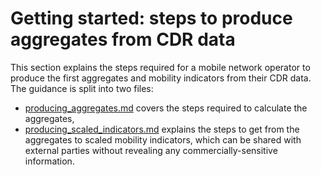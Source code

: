 # Getting started: steps to produce aggregates from CDR data

This section explains the steps required for a mobile network operator to produce the first aggregates and mobility indicators from their CDR data. The guidance is split into two files:

- [producing_aggregates.md](producing_aggregates.md) covers the steps required to calculate the aggregates,
- [producing_scaled_indicators.md](producing_scaled_indicators.md) explains the steps to get from the aggregates to scaled mobility indicators, which can be shared with external parties without revealing any commercially-sensitive information.
